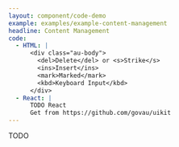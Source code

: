 ```yaml
---
layout: component/code-demo
example: examples/example-content-management
headline: Content Management
code:
  - HTML: |
      <div class="au-body">
        <del>Delete</del> or <s>Strike</s>
        <ins>Insert</ins>
        <mark>Marked</mark>
        <kbd>Keyboard Input</kbd>
      </div>
  - React: |
      TODO React
      Get from https://github.com/govau/uikit
---
```


TODO
